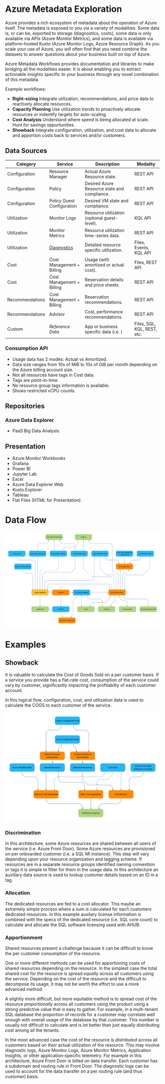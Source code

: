 # Azure Metadata Exploration

Azure provides a rich ecosystem of metadata about the operation of Azure itself. The metadata is exposed to you via a variety of modalities. Some data is, or can be, exported to storage (diagnostics, costs), some data is only available via APIs (Azure Monitor Metrics), and some data is available via platform-hosted Kusto (Azure Monitor Logs, Azure Resource Graph). As you scale your use of Azure, you will often find that you need combine the datasets to answer questions about your business built on top of Azure.

Azure Metadata Workflows provides documentation and libraries to make bridging all the modalities easier. It is about enabling you to extract actionable insights specific to your business through any novel combination of this metadata.

Example workflows:

* **Right-sizing** Integrate utilization, recommendations, and price data to reactively allocate resources.
* **Capacity Planning** Use utilization trends to proactively allocate resources or indentify targets for auto-scaling.
* **Cost Analysis** Understand where spend is being allocated at scale. Hunt for savings oppurtunities.
* **Showback** Integrate configuration, utilization, and cost data to allocate and apportion costs back to services and/or customers.

## Data Sources

| Category | Service | Description | Modality |
| --- | --- | --- | --- |
| Configuration | Resource Manager | Actual Azure Resource state. | REST API  |
| Configuration | Policy | Desired Azure Resource state and compliance.| REST API  |
| Configuration | Policy Guest Configuration | Desired VM state and compliance.| REST API |
| Utilization | Monitor Logs | Resource utilization (optional guest-level). | KQL API |
| Utilization | Monitor Metrics | Resource utilization time-series data.| REST API |
| Utilization | [Diagnostics](https://docs.microsoft.com/en-us/azure/azure-monitor/platform/diagnostic-settings) | Detailed resource specific utilization.| Files, Events, KQL API |
| Cost | Cost Management + Billing | Usage (with amortized or actual cost). | Files, REST API
| Cost | Cost Management + Billing | Reservation details and price sheets. | REST API
| Recommendations | Cost Management + Billing | Reservation recommendations. | REST API
| Recommendations | Advisor | Cost, performance recommendations. | REST API
| Custom | *Reference Data* | App or business specific data (i.e. )  | Files, SQL, KQL, REST, etc. |

### Consumption API

* Usage data has 2 modes: Actual vs Amortized.
* Data size ranges from 10s of MiB to 10s of GiB per month depending on the Azure billing account size.
* Not all resources have tags in Cost data.
* Tags are point-in-time.
* No resource group tags information is available.
* Shows restricted vCPU counts.

## Repositories

### Azure Data Explorer

* PaaS Big Data Analysis

## Presentation

* Azure Monitor Workbooks
* Grafana
* Power BI
* Jupyter Lab
* Excel
* Azure Data Explorer Web
* Kusto.Explorer
* Tableau 
* Flat Files (HTML for Presentation)

# Data Flow

![](docs/images/cost-dataflow.svg)

# Examples

## Showback

It is valuable to calculate the Cost of Goods Sold on a per customer basis. If a service you provide has a flat-rate cost, consumption of the service could vary by customer, significantly impacting the profitabilty of each customer account.

In this logical flow, configuration, cost, and utilization data is used to calculate the COGS to each customer of the service.

![](docs/images/tco-process.svg)

### Discrimination

In this architecture, some Azure resources are shared between all users of the service (i.e. Azure Front Door). Some Azure resources are provisioned on per onboarded customer  (i.e. a SQL MI instance). This step will vary depending upon your resource organization and tagging scheme. If resources are in a separate resource groups identified naming convention or tags it is simple to filter for them in the usage data. In this architecture an auxillary data source is used to lookup customer details based on an ID in a tag. 

### Allocation

The dedicated resources are fed to a cost allocator. This maybe an extremely simple process where a sum is calculated for each customers dedicated resources. In this example auxilary license information is combined with the specs of the dedicated resource (i.e. SQL core count) to calculate and allocate the SQL software licensing used with AHUB.

### Apportionment

Shared resources present a challenge because it can be difficult to know the per customer consumption of the resource.

One or more different methods can be used for apportioning costs of shared resources depending on the resource. In the simplest case the total shared cost for the resource is spread _equally_ across all customers using the service. Depending on the cost of the resource and the difficult to decompose its usage, it may not be worth the effort to use a more advanced method.

A slightly more difficult, but more equitable method is to spread cost of the resource _proportionally_ across all customers using the product using a strong predictive value that is easy to gather. For example, in a multi-tenant SQL database the proportion of records for a customer may correlate well enough with overall usage of the database by that customer. This number is usually not difficult to calculate and is lot better than just equally distributing cost among all the tenants.

In the most advanced case the cost of the resource is _distributed_ across all customers based on their actual utilization of the resource. This may involve diagnostic logs, Azure Monitor Logs, Azure Monitor Metrics, Application Insights, or other application-specific telemetry. For example in this architecture, Azure Front Door is billed on data transfer. Each customer has a subdomain and routing rule in Front Door. The diagnostic logs can be used to account for the data transfer on a per routing rule (and thus customer) basis.


